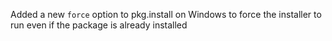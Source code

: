 Added a new `force` option to pkg.install on Windows to force the installer
to run even if the package is already installed
